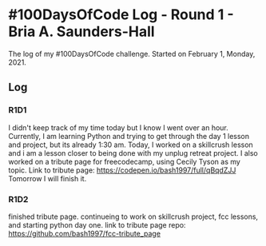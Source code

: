 # #100DaysOfCode Log - Round 1 - Bria A. Saunders-Hall

The log of my #100DaysOfCode challenge. Started on February 1, Monday, 2021.

## Log

### R1D1
I didn't keep track of my time today but I know I went over an hour. Currently, I am learning Python and trying to get through the day 1 lesson and project, but its already 1:30 am. Today, I worked on a skillcrush lesson and i am a lesson closer to being done with my unplug retreat project. I also worked on a tribute page for freecodecamp, using Cecily Tyson as my topic. Link to tribute page: https://codepen.io/bash1997/full/qBqdZJJ Tomorrow I will finish it.


### R1D2
finished tribute page. continueing to work on skillcrush project, fcc lessons, and starting python day one. link to tribute page repo: https://github.com/bash1997/fcc-tribute_page
